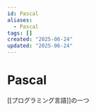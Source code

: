 ```yaml
---
id: Pascal
aliases:
  - Pascal
tags: []
created: "2025-06-24"
updated: "2025-06-24"
---
```


# Pascal

[[プログラミング言語]]の一つ
